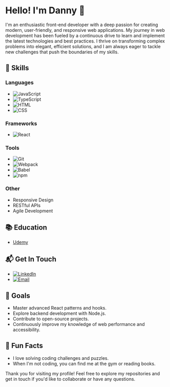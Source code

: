 # Hello! I'm Danny 👋

I'm an enthusiastic front-end developer with a deep passion for creating modern, user-friendly, and responsive web applications. My journey in web development has been fueled by a continuous drive to learn and implement the latest technologies and best practices. I thrive on transforming complex problems into elegant, efficient solutions, and I am always eager to tackle new challenges that push the boundaries of my skills.

## 🚀 Skills

### Languages
- ![JavaScript](https://img.shields.io/badge/-JavaScript-black?style=flat-square&logo=javascript) 
- ![TypeScript](https://img.shields.io/badge/-TypeScript-black?style=flat-square&logo=typescript) 
- ![HTML](https://img.shields.io/badge/-HTML-black?style=flat-square&logo=html5) 
- ![CSS](https://img.shields.io/badge/-CSS-black?style=flat-square&logo=css3) 

### Frameworks
- ![React](https://img.shields.io/badge/-React-black?style=flat-square&logo=react) 

### Tools
- ![Git](https://img.shields.io/badge/-Git-black?style=flat-square&logo=git) 
- ![Webpack](https://img.shields.io/badge/-Webpack-black?style=flat-square&logo=webpack) 
- ![Babel](https://img.shields.io/badge/-Babel-black?style=flat-square&logo=babel) 
- ![npm](https://img.shields.io/badge/-npm-black?style=flat-square&logo=npm) 

### Other
- Responsive Design
- RESTful APIs
- Agile Development

## 📚 Education

- [Udemy](https://www.udemy.com)

## 📬 Get In Touch

- [![LinkedIn](https://img.shields.io/badge/-LinkedIn-black?style=flat-square&logo=linkedin)](https://www.linkedin.com)
- [![Email](https://img.shields.io/badge/-Email-black?style=flat-square&logo=gmail)](mailto:your-email@example.com)

## 🎯 Goals

- Master advanced React patterns and hooks.
- Explore backend development with Node.js.
- Contribute to open-source projects.
- Continuously improve my knowledge of web performance and accessibility.

## 🎉 Fun Facts

- I love solving coding challenges and puzzles.
- When I'm not coding, you can find me at the gym or reading books.

Thank you for visiting my profile! Feel free to explore my repositories and get in touch if you'd like to collaborate or have any questions.
